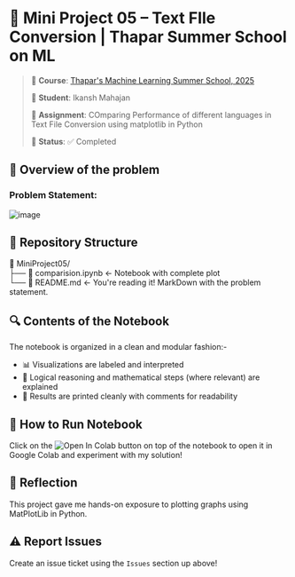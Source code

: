 # 🧠 Mini Project 05 – Text FIle Conversion | Thapar Summer School on ML

> 📅 **Course**: [Thapar's Machine Learning Summer School, 2025](https://www.thaparsummerschool.com/)
> 
> 👤 **Student**: Ikansh Mahajan
> 
> 📝 **Assignment**: COmparing Performance of different languages in Text File Conversion using matplotlib in Python
> 
> 📁 **Status**: ✅ Completed

## 📌 Overview of the problem
### **Problem Statement:**
![image](https://github.com/user-attachments/assets/a1b5d91c-fcf8-4b08-af2e-2e0dc73afe5c)

## 📂 Repository Structure
📁 MiniProject05/<br>
├── 📓 comparision.ipynb ← Notebook with complete plot<br>
└── 📄 README.md ← You're reading it! MarkDown with the problem statement.<br>

## 🔍 Contents of the Notebook
The notebook is organized in a clean and modular fashion:-
- 📊 Visualizations are labeled and interpreted
- 🧠 Logical reasoning and mathematical steps (where relevant) are explained  
- 🧪 Results are printed cleanly with comments for readability  

## 🚀 How to Run Notebook
Click on the  <img src="https://colab.research.google.com/assets/colab-badge.svg" alt="Open In Colab">  button on top of the notebook to open it in Google Colab and experiment with my solution!

## 🧾 Reflection
This project gave me hands-on exposure to plotting graphs using MatPlotLib in Python.

## ⚠️ Report Issues
Create an issue ticket using the `Issues` section up above!
